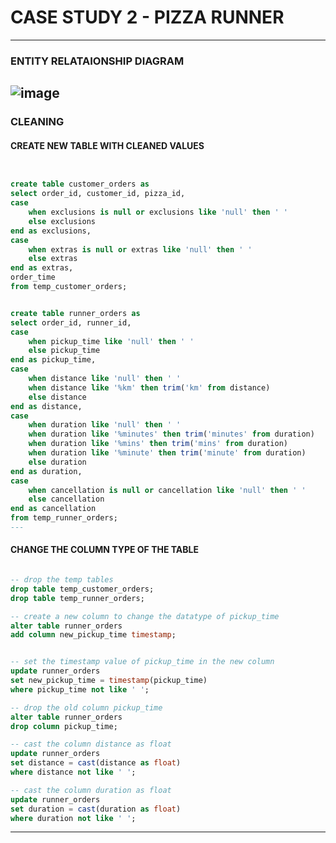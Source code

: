# CASE STUDY 2 - PIZZA RUNNER
---
### ENTITY RELATAIONSHIP DIAGRAM

![image](https://github.com/IshanOze/8-week-SQL-Challenge/assets/72873175/8206a18d-ae87-41f9-a564-36ac93cf2124)
---

### CLEANING

#### CREATE NEW TABLE WITH CLEANED VALUES
~~~~sql


create table customer_orders as
select order_id, customer_id, pizza_id,
case
	when exclusions is null or exclusions like 'null' then ' '
    else exclusions 
end as exclusions,
case 
	when extras is null or extras like 'null' then ' '
    else extras
end as extras,
order_time 
from temp_customer_orders;


create table runner_orders as 
select order_id, runner_id,
case
	when pickup_time like 'null' then ' '
    else pickup_time
end as pickup_time,
case 
	when distance like 'null' then ' '
	when distance like '%km' then trim('km' from distance)
    else distance
end as distance,
case 
	when duration like 'null' then ' '
	when duration like '%minutes' then trim('minutes' from duration)
    when duration like '%mins' then trim('mins' from duration)
    when duration like '%minute' then trim('minute' from duration)
    else duration
end as duration,
case 
	when cancellation is null or cancellation like 'null' then ' '
    else cancellation
end as cancellation
from temp_runner_orders;
---
~~~~

#### CHANGE THE COLUMN TYPE OF THE TABLE
~~~~sql

-- drop the temp tables
drop table temp_customer_orders;
drop table temp_runner_orders;

-- create a new column to change the datatype of pickup_time
alter table runner_orders
add column new_pickup_time timestamp;


-- set the timestamp value of pickup_time in the new column
update runner_orders
set new_pickup_time = timestamp(pickup_time)
where pickup_time not like ' ';

-- drop the old column pickup_time
alter table runner_orders
drop column pickup_time;

-- cast the column distance as float
update runner_orders
set distance = cast(distance as float)
where distance not like ' ';

-- cast the column duration as float
update runner_orders
set duration = cast(duration as float)
where duration not like ' ';

~~~~
---



